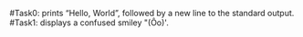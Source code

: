#Task0:
	prints “Hello, World”, followed by a new line to the standard output.
#Task1:
	displays a confused smiley "(Ôo)'.
